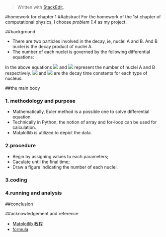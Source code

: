 


> Written with [StackEdit](https://stackedit.io/).

#homework for chapter 1
##abstract
For the homework of the 1st chapter of computational  physics, I choose *problem 1.4* as my project.

##background
- There are two particles involved in the decay, ie, nuclei A and B. And B nuclei is the decay product of nuclei A.
- The number of each nuclei is governed by the following differential equations:


 In the above equations <img src="http://chart.googleapis.com/chart?cht=tx&chl=N_%7BA%7D" style="border:none;" /> and <img src="http://chart.googleapis.com/chart?cht=tx&chl=N_%7BB%7D" style="border:none;" /> represent the number of nuclei A and B respectively. <img src="http://chart.googleapis.com/chart?cht=tx&chl=%5Ctau%20_%7BA%7D" style="border:none;" /> and <img src="http://chart.googleapis.com/chart?cht=tx&chl=%5Ctau%20_%7BB%7D" style="border:none;" /> are the decay time constants for each type of nucleus.

##the main body
### 1. methodology and purpose
- Mathematically, Euler method is a possible one to solve differential equation.
- Technically in Python, the notion of array and  for-loop can be used for calculation.
- Matplotlib is utilized to depict the data.

### 2.procedure
- Begin by assigning values to each parameters;
- Caculate until the final time;
- Draw a figure indicating the number of each nuclei.

### 3.coding


### 4.running and analysis







##conclusion





##acknowledgement and reference
- [Matplotlib 教程](http://liam0205.me/2014/09/11/matplotlib-tutorial-zh-cn/)
- [formula](http://www.ruanyifeng.com/webapp/formula.html)
